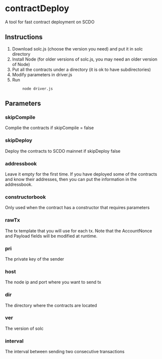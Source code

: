 # contractDeploy
A tool for fast contract deployment on SCDO

## Instructions

1. Download solc.js (choose the version you need) and put it in solc directory
2. Install Node (for older versions of solc.js, you may need an older version of Node)
3. Put all the contracts under a directory (it is ok to have subdirectories)
3. Modify parameters in driver.js
4. Run

```
        node driver.js
```

## Parameters

### skipCompile

Complie the contracts if skipCompile = false

### skipDeploy

Deploy the contracts to SCDO mainnet if skipDeploy false

### addressbook

Leave it empty for the first time. If you have deployed some of the contracts and know their addresses, then you can put the information in the addressbook. 

### constructorbook
Only used when the contract has a constructor that requires parameters

### rawTx
The tx template that you will use for each tx. Note that the AccountNonce and Payload fields will be modified at runtime.

### pri
The private key of the sender

### host
The node ip and port where you want to send tx

### dir
The directory where the contracts are located

### ver
The version of solc

### interval
The interval between sending two consecutive transactions




